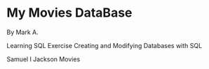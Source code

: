 # My Movies DataBase
By Mark A.

Learning SQL Exercise
Creating and Modifying Databases with SQL

Samuel l Jackson Movies
